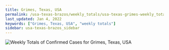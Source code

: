 ```yaml
---
title: Grimes, Texas, USA
permalink: /usa-texas-brazos/weekly_totals/usa-texas-grimes-weekly_totals.html
last_updated: Jan 4, 2022
keywords: ["Grimes, Texas, USA", "weekly totals"]
sidebar: usa-texas-brazos_sidebar
---
```


![Weekly Totals of Confirmed Cases for Grimes, Texas, USA](/covid_tracker/images/graphs/usa-texas-grimes-weekly_totals_graph.png)
